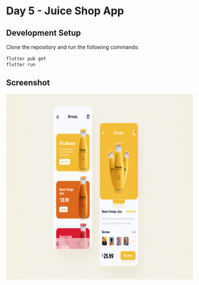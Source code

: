 # Day 5 - Juice Shop App

## Development Setup
Clone the repository and run the following commands:
```
flutter pub get
flutter run
```


## Screenshot

<img src="assets/screenshot/juice.png" height="500em" />
